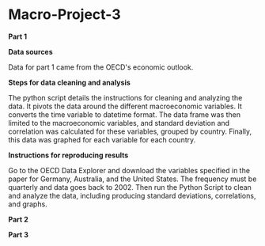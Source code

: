 # Macro-Project-3
**Part 1**

**Data sources**

Data for part 1 came from the OECD's economic outlook.

**Steps for data cleaning and analysis**

The python script details the instructions for cleaning and analyzing the data. It pivots the data around the different macroeconomic variables. It converts the time variable to datetime format. The data frame was then limited to the macroeconomic variables, and standard deviation and correlation was calculated for these variables, grouped by country. Finally, this data was graphed for each variable for each country.

**Instructions for reproducing results**

Go to the OECD Data Explorer and download the variables specified in the paper for Germany, Australia, and the United States. The frequency must be quarterly and data goes back to 2002. Then run the Python Script to clean and analyze the data, including producing standard deviations, correlations, and graphs.

**Part 2**

**Part 3**
